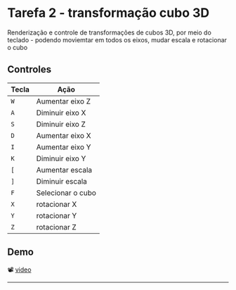 # Tarefa 2 - transformação cubo 3D

Renderização e controle de transformações de cubos 3D, por meio do teclado - podendo moviemtar em todos os eixos, mudar escala e rotacionar o cubo

## Controles

| Tecla     | Ação                         |
|-----------|------------------------------|
| `W`       | Aumentar eixo Z              |
| `A`       | Diminuir eixo X              |
| `S`       | Diminuir eixo Z              |
| `D`       | Aumentar eixo X              |
| `I`       | Aumentar eixo Y              |
| `K`       | Diminuir eixo Y              |
| `[`       | Aumentar escala              |
| `]`       | Diminuir escala              |
| `F`       | Selecionar o cubo            |
| `X`       | rotacionar X                 |
| `Y`       | rotacionar Y                 |
| `Z`       | rotacionar Z                 |


## Demo

📽️ [video](./video_tarefa.mp4)

---
